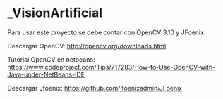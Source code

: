 # _VisionArtificial

Para usar este proyecto se debe contar con OpenCV 3.10 y JFoenix. 

Descargar OpenCV:
http://opencv.org/downloads.html

Tutorial OpenCV en netbeans: 
https://www.codeproject.com/Tips/717283/How-to-Use-OpenCV-with-Java-under-NetBeans-IDE

Descargar Jfoenix: 
https://github.com/jfoenixadmin/JFoenix

